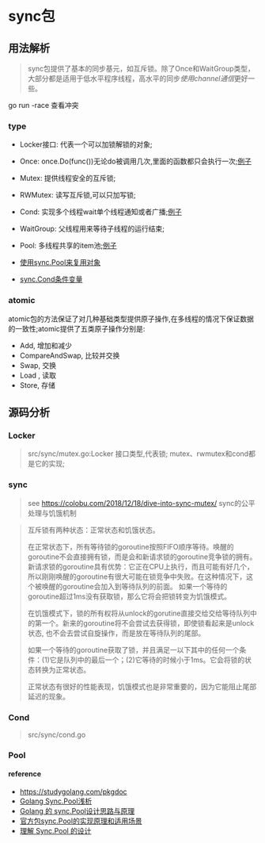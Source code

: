 # sync包
## 用法解析
> sync包提供了基本的同步基元，如互斥锁。除了Once和WaitGroup类型，大部分都是适用于低水平程序线程，高水平的同步*使用channel通信*更好一些。

go run -race 查看冲突

### type
- Locker接口: 代表一个可以加锁解锁的对象;
- Once: once.Do(func())无论do被调用几次,里面的函数都只会执行一次;[例子](./once/once.go)
- Mutex: 提供线程安全的互斥锁;
- RWMutex: 读写互斥锁,可以只加写锁;
- Cond: 实现多个线程wait单个线程通知或者广播;[例子](./cond/simple/simple.go)
- WaitGroup: 父线程用来等待子线程的运行结束;
- Pool: 多线程共享的item池;[例子](./pool/simple/simple.go)

- [使用sync.Pool来复用对象](https://geektutu.com/post/hpg-sync-pool.html)
- [sync.Cond条件变量](https://geektutu.com/post/hpg-sync-cond.html)


### atomic
atomic包的方法保证了对几种基础类型提供原子操作,在多线程的情况下保证数据的一致性;atomic提供了五类原子操作分别是:
- Add, 增加和减少
- CompareAndSwap, 比较并交换
- Swap, 交换
- Load , 读取
- Store, 存储


## 源码分析
### Locker
> src/sync/mutex.go:Locker
接口类型,代表锁; mutex、rwmutex和cond都是它的实现;

### sync
> see https://colobu.com/2018/12/18/dive-into-sync-mutex/
sync的公平处理与饥饿机制

> 互斥锁有两种状态：正常状态和饥饿状态。
>
> 在正常状态下，所有等待锁的goroutine按照FIFO顺序等待。唤醒的goroutine不会直接拥有锁，而是会和新请求锁的goroutine竞争锁的拥有。新请求锁的goroutine具有优势：它正在CPU上执行，而且可能有好几个，所以刚刚唤醒的goroutine有很大可能在锁竞争中失败。在这种情况下，这个被唤醒的goroutine会加入到等待队列的前面。 如果一个等待的goroutine超过1ms没有获取锁，那么它将会把锁转变为饥饿模式。
>
> 在饥饿模式下，锁的所有权将从unlock的gorutine直接交给交给等待队列中的第一个。新来的goroutine将不会尝试去获得锁，即使锁看起来是unlock状态, 也不会去尝试自旋操作，而是放在等待队列的尾部。
>
> 如果一个等待的goroutine获取了锁，并且满足一以下其中的任何一个条件：(1)它是队列中的最后一个；(2)它等待的时候小于1ms。它会将锁的状态转换为正常状态。
>
> 正常状态有很好的性能表现，饥饿模式也是非常重要的，因为它能阻止尾部延迟的现象。



### Cond
> src/sync/cond.go


### Pool 

#### reference
- https://studygolang.com/pkgdoc
- [Golang Sync.Pool浅析](https://segmentfault.com/a/1190000019973632)
- [Golang 的 sync.Pool设计思路与原理](https://blog.csdn.net/u010853261/article/details/90647884)
- [官方包sync.Pool的实现原理和适用场景](https://blog.csdn.net/yongjian_lian/article/details/42058893?utm_campaign=studygolang.com&utm_medium=studygolang.com&utm_source=studygolang.com)
- [理解 Sync.Pool 的设计](https://juejin.cn/post/6844903864634720263)



